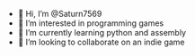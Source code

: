 - 👋 Hi, I’m @Saturn7569
- 👀 I’m interested in programming games
- 🌱 I’m currently learning python and assembly
- 💞️ I’m looking to collaborate on an indie game

<!---
Saturn7569/Saturn7569 is a ✨ special ✨ repository because its `README.md` (this file) appears on your GitHub profile.
You can click the Preview link to take a look at your changes.
--->
